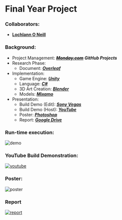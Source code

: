 <!--https://github.com/darsaveli/Readme-Markdown-Syntax-->

# Final Year Project

### Collaborators:
* **[Lochlann O Neill](https://www.lochlannoneill.com/)**

### Background:
* Project Management: ~~***[Monday.com](https://lochlannoneill.monday.com/boards/3393810677)***~~ ***GitHub Projects***
* Research Phase:
  * Document: ***[Overleaf](https://www.overleaf.com/project/631c9185df013681e446c601)***
* Implementation:
  * Game Engine: ***[Unity](https://unity.com/)***
  * Language: ***[C#](https://learn.microsoft.com/en-us/dotnet/csharp/)***
  * 3D Art Creation: ***[Blender](https://www.blender.org/)***
  * Models: ***[Mixamo](https://www.mixamo.com/)***
* Presentation:
  * Build Demo (Edit): ***[Sony Vegas](https://www.vegascreativesoftware.com/ie/vegas-pro/?AffiliateID=50&phash=1yqXHIJuhlvg4kKM&utm_source=Linkshare&utm_medium=Affiliate&utm_campaign=Affiliate_Linkshare&siteID=PPkX79_c.b0-9K1Mq8iXGe0BlboH4PVIxQ&name=FlexOffers.com)***
  * Build Demo (Host): ***[YouTube](https://www.youtube.com/)***
  * Poster: ***[Photoshop](https://www.adobe.com/ie/products/photoshop.html)***
  * Report: ***[Google Drive](https://www.google.com/drive/)***

### Run-time execution:
![demo](https://github.com/lochlannoneill/INTR8016-FinalYearProject-Unity/blob/main/Presentation/demo.gif?raw=true)  

### YouTube Build Demonstration:
[![youtube](https://github.com/lochlannoneill/INTR8016-FinalYearProject-Unity/blob/main/Presentation/images_presentation_implementation/testing.png?raw=true)](https://www.youtube.com/watch?v=FLddmNlQsmI)  
<!--
<iframe width="560" height="315" src="https://www.youtube.com/embed/FLddmNlQsmI" title="YouTube video player" frameborder="0" allow="accelerometer; autoplay; clipboard-write; encrypted-media; gyroscope; picture-in-picture; web-share" allowfullscreen>   </iframe>
-->

### Poster:
![poster](https://github.com/lochlannoneill/INTR8016-FinalYearProject-Unity/blob/main/Presentation/poster.png?raw=true)  

### Report
[![report](https://github.com/lochlannoneill/INTR8016-FinalYearProject-Unity/blob/main/Presentation/images_report/report.png?raw=true)](https://drive.google.com/file/d/1BhyH0ZYfyij9_DidtuW9Glae_oQekhwR/view?usp=sharing)  
